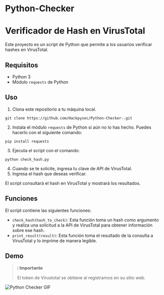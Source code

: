 # Python-Checker


# Verificador de Hash en VirusTotal

Este proyecto es un script de Python que permite a los usuarios verificar hashes en VirusTotal.

## Requisitos

- Python 3
- Módulo `requests` de Python

## Uso

1. Clona este repositorio a tu máquina local.
```
git clone https://github.com/Hackpysec/Python-Checker-.git
```

2. Instala el módulo `requests` de Python si aún no lo has hecho. Puedes hacerlo con el siguiente comando: 
```
pip install requests
```

3. Ejecuta el script con el comando:
```
python check_hash.py
```

4. Cuando se te solicite, ingresa tu clave de API de VirusTotal.
5. Ingresa el hash que deseas verificar.

El script consultará el hash en VirusTotal y mostrará los resultados.

## Funciones

El script contiene las siguientes funciones:

- `check_hash(hash_to_check)`: Esta función toma un hash como argumento y realiza una solicitud a la API de VirusTotal para obtener información sobre ese hash.
- `print_result(result)`: Esta función toma el resultado de la consulta a VirusTotal y lo imprime de manera legible.





## Demo

> :information_source: **Importante**
>
> El token de Virustotal se obtiene al registrarnos en su sitio web.

![Python Checker GIF](https://file.notion.so/f/f/1cd5049b-3b5a-4577-b5c5-17f623e92663/47795c7d-de5b-4c55-a8f3-658c6e7bc190/python_checker.gif?id=a2dc7917-8309-44f3-895c-785aea8e4a3e&table=block&spaceId=1cd5049b-3b5a-4577-b5c5-17f623e92663&expirationTimestamp=1698192000000&signature=8N9mdJuP_jW87mdAJ7akKi_i54Kr1CZE9IhOXbJol14&downloadName=python+checker.gif)





